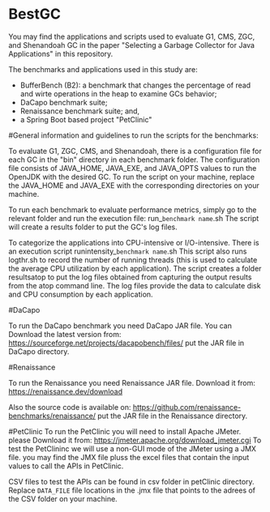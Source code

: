 # BestGC

You may find the applications and scripts used to evaluate G1, CMS, ZGC, and Shenandoah GC in the paper
 "Selecting a Garbage Collector for Java Applications" in this repository.

The benchmarks and applications used in this study are:
- BufferBench (B2): a benchmark that changes the percentage of read and wirte operations in the heap to examine GCs behavior;
- DaCapo benchmark suite;
- Renaissance benchmark suite; and,
- a Spring Boot based project "PetClinic"

#General information and guidelines to run the scripts for the benchmarks:

To evaluate G1, ZGC, CMS, and Shenandoah, there is a configuration file for each GC in the "bin" directory in each benchmark folder.
The configuration file consists of JAVA_HOME,  JAVA_EXE, and JAVA_OPTS values to run the OpenJDK with the desired GC.
To run the script on your machine, replace the JAVA_HOME and JAVA_EXE with the corresponding directories on your machine. 

To run each benchmark to evaluate performance metrics, simply go to the relevant folder and run the execution file: run_`benchmark name`.sh
The script will create a results folder to put the GC's log files.

To categorize the applications into CPU-intensive or I/O-intensive. There is an execution script runintensity_`benchmark name`.sh
This script also runs logthr.sh to record the number of running threads (this is used to calculate the average CPU utilization by each application).
The script creates a folder resultsatop to put the log files obtained from capturing the output results from the atop command line.
The log files provide the data to calculate disk and CPU consumption by each application.

#DaCapo

To run the DaCapo benchmark you need DaCapo JAR file. You can Download 
the latest version from:
https://sourceforge.net/projects/dacapobench/files/
put the JAR file in DaCapo directory.

#Renaissance

To run the Renaissance you need Renaissance JAR file. Download it from:
https://renaissance.dev/download

Also the source code is available on:
https://github.com/renaissance-benchmarks/renaissance/ 
put the JAR file in the Renaissance directory.

#PetClinic
To run the PetClinic you will need to install Apache JMeter. please Download it from:
https://jmeter.apache.org/download_jmeter.cgi
To test the PetClininc we will use a non-GUI mode of the JMeter using a JMX file. you may find the JMX file
pluss the excel files that contain the input values to call the APIs in PetClinic.

CSV files to test the APIs can be found in csv folder in petClinic directory. Replace `DATA_FILE` file locations 
in the .jmx file that points to the adrees of the CSV folder on your machine.
